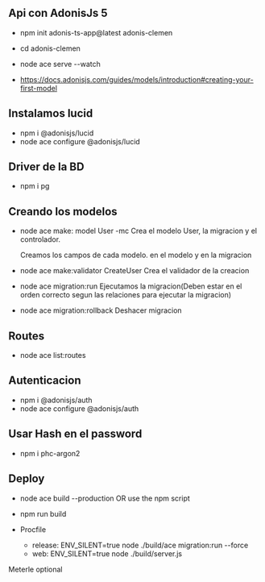 ## Api con AdonisJs 5

* npm init adonis-ts-app@latest adonis-clemen
* cd adonis-clemen
* node ace serve --watch

* https://docs.adonisjs.com/guides/models/introduction#creating-your-first-model


## Instalamos lucid

* npm i @adonisjs/lucid
* node ace configure @adonisjs/lucid

## Driver de la BD
* npm i pg

## Creando los modelos

* node ace make: model User -mc
  Crea el modelo User, la migracion y el controlador.

  Creamos los campos de cada modelo.
  en el modelo y en la migracion

* node ace make:validator CreateUser
  Crea el validador de la creacion



* node ace migration:run
  Ejecutamos la migracion(Deben estar en el orden correcto segun las relaciones para ejecutar la migracion)

* node ace migration:rollback
  Deshacer migracion
  
## Routes
* node ace list:routes



## Autenticacion

* npm i @adonisjs/auth
* node ace configure @adonisjs/auth


## Usar Hash en el password

* npm i phc-argon2




## Deploy
* node ace build --production
    OR use the npm script
* npm run build

* Procfile

    * release: ENV_SILENT=true node ./build/ace migration:run --force
    * web: ENV_SILENT=true node ./build/server.js

Meterle optional 
